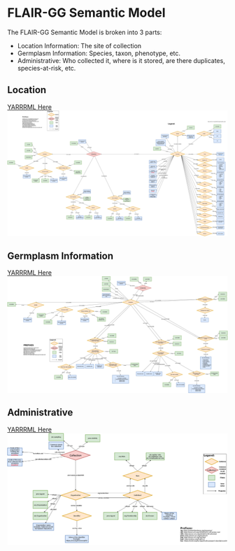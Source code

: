 # FLAIR-GG Semantic Model

The FLAIR-GG Semantic Model is broken into 3 parts:
* Location Information:  The site of collection
* Germplasm Information: Species, taxon, phenotype, etc.
* Administrative: Who collected it, where is it stored, are there duplicates, species-at-risk, etc.


## Location

[YARRRML Here](./YARRRML/location_yarrrml.pre-yaml)
<img src="./Images/Location%20Data%20Model.png"/>


## Germplasm Information

[YARRRML Here](./YARRRML/germplasm_yarrrml.pre-yaml)
<img src="./Images/Germplasm%20Data%20Model.png"/>


## Administrative


[YARRRML Here](./YARRRML/administrative_yarrrml.pre-yaml)
<img src="./Images/Administrative%20Data%20Model.png"/>
